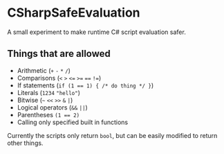 # CSharpSafeEvaluation
A small experiment to make runtime C# script evaluation safer.

## Things that are allowed
* Arithmetic (`+` `-` `*` `/`)
* Comparisons (`<` `>` `<=` `>=` `==` `!=`)
* If statements (`if (1 == 1) { /* do thing */ }`)
* Literals (`1234` `"hello"`)
* Bitwise (`~` `<<` `>>` `&` `|`)
* Logical operators (`&&` `||`)
* Parentheses `(1 == 2)`
* Calling only specified built in functions

Currently the scripts only return `bool`, but can be easily modified to return other things.
